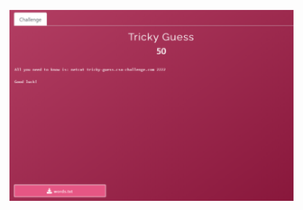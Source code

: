 
![alt text](https://github.com/g3rzi/ChallengesWriteUps/blob/master/CheckPoint%20CSA%202020/Programming/Tricky%20Guess/challenge.PNG?raw=true)
